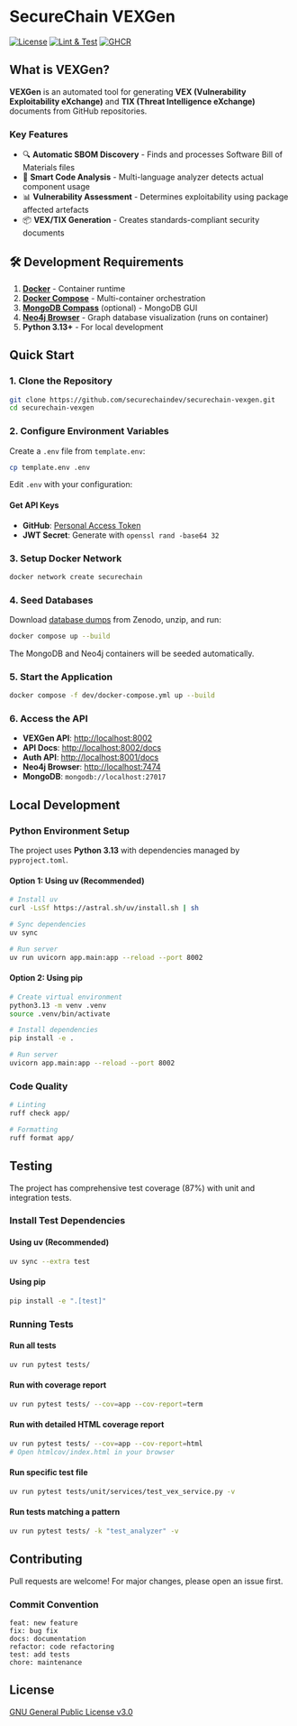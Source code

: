 # SecureChain VEXGen

[![License](https://img.shields.io/badge/License-GPL%20v3-blue.svg)](https://www.gnu.org/licenses/gpl-3.0)
[![Lint & Test](https://github.com/securechaindev/securechain-vexgen/actions/workflows/lint-test.yml/badge.svg)]()
[![GHCR](https://img.shields.io/badge/GHCR-securechain--vexgen-blue?logo=docker)](https://github.com/orgs/securechaindev/packages/container/package/securechain-vexgen)

## What is VEXGen?

**VEXGen** is an automated tool for generating **VEX (Vulnerability Exploitability eXchange)** and **TIX (Threat Intelligence eXchange)** documents from GitHub repositories.

### Key Features

- 🔍 **Automatic SBOM Discovery** - Finds and processes Software Bill of Materials files
- 🧠 **Smart Code Analysis** - Multi-language analyzer detects actual component usage
- 📊 **Vulnerability Assessment** - Determines exploitability using package affected artefacts
- 📦 **VEX/TIX Generation** - Creates standards-compliant security documents

## 🛠️ Development Requirements

1. **[Docker](https://www.docker.com/)** - Container runtime
2. **[Docker Compose](https://docs.docker.com/compose/)** - Multi-container orchestration
3. **[MongoDB Compass](https://www.mongodb.com/products/compass)** (optional) - MongoDB GUI
4. **[Neo4j Browser](http://localhost:7474)** - Graph database visualization (runs on container)
5. **Python 3.13+** - For local development

## Quick Start

### 1. Clone the Repository
```bash
git clone https://github.com/securechaindev/securechain-vexgen.git
cd securechain-vexgen
```

### 2. Configure Environment Variables
Create a `.env` file from `template.env`:
```bash
cp template.env .env
```

Edit `.env` with your configuration:

#### Get API Keys
- **GitHub**: [Personal Access Token](https://docs.github.com/en/authentication/keeping-your-account-and-data-secure/managing-your-personal-access-tokens)
- **JWT Secret**: Generate with `openssl rand -base64 32`

### 3. Setup Docker Network
```bash
docker network create securechain
```

### 4. Seed Databases
Download [database dumps](https://doi.org/10.5281/zenodo.16739081) from Zenodo, unzip, and run:
```bash
docker compose up --build
```

The MongoDB and Neo4j containers will be seeded automatically.

### 5. Start the Application
```bash
docker compose -f dev/docker-compose.yml up --build
```

### 6. Access the API
- **VEXGen API**: [http://localhost:8002](http://localhost:8002)
- **API Docs**: [http://localhost:8002/docs](http://localhost:8002/docs)
- **Auth API**: [http://localhost:8001/docs](http://localhost:8001/docs)
- **Neo4j Browser**: [http://localhost:7474](http://localhost:7474)
- **MongoDB**: `mongodb://localhost:27017`

## Local Development

### Python Environment Setup

The project uses **Python 3.13** with dependencies managed by `pyproject.toml`.

#### Option 1: Using uv (Recommended)
```bash
# Install uv
curl -LsSf https://astral.sh/uv/install.sh | sh

# Sync dependencies
uv sync

# Run server
uv run uvicorn app.main:app --reload --port 8002
```

#### Option 2: Using pip
```bash
# Create virtual environment
python3.13 -m venv .venv
source .venv/bin/activate

# Install dependencies
pip install -e .

# Run server
uvicorn app.main:app --reload --port 8002
```

### Code Quality
```bash
# Linting
ruff check app/

# Formatting
ruff format app/
```

## Testing

The project has comprehensive test coverage (87%) with unit and integration tests.

### Install Test Dependencies

#### Using uv (Recommended)
```bash
uv sync --extra test
```

#### Using pip
```bash
pip install -e ".[test]"
```

### Running Tests

#### Run all tests
```bash
uv run pytest tests/
```

#### Run with coverage report
```bash
uv run pytest tests/ --cov=app --cov-report=term
```

#### Run with detailed HTML coverage report
```bash
uv run pytest tests/ --cov=app --cov-report=html
# Open htmlcov/index.html in your browser
```

#### Run specific test file
```bash
uv run pytest tests/unit/services/test_vex_service.py -v
```

#### Run tests matching a pattern
```bash
uv run pytest tests/ -k "test_analyzer" -v
```

## Contributing

Pull requests are welcome! For major changes, please open an issue first.

### Commit Convention
```
feat: new feature
fix: bug fix
docs: documentation
refactor: code refactoring
test: add tests
chore: maintenance
```

## License

[GNU General Public License v3.0](https://www.gnu.org/licenses/gpl-3.0.html)
